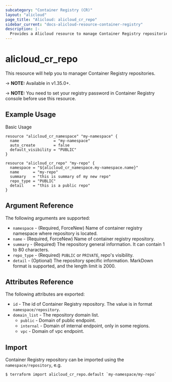 ```yaml
---
subcategory: "Container Registry (CR)"
layout: "alicloud"
page_title: "Alicloud: alicloud_cr_repo"
sidebar_current: "docs-alicloud-resource-container-registry"
description: |-
  Provides a Alicloud resource to manage Container Registry repositories.
---
```


# alicloud\_cr\_repo

This resource will help you to manager Container Registry repositories.

-> **NOTE:** Available in v1.35.0+.

-> **NOTE:** You need to set your registry password in Container Registry console before use this resource.

## Example Usage

Basic Usage

```
resource "alicloud_cr_namespace" "my-namespace" {
  name               = "my-namespace"
  auto_create        = false
  default_visibility = "PUBLIC"
}

resource "alicloud_cr_repo" "my-repo" {
  namespace = "${alicloud_cr_namespace.my-namespace.name}"
  name      = "my-repo"
  summary   = "this is summary of my new repo"
  repo_type = "PUBLIC"
  detail    = "this is a public repo"
}
```

## Argument Reference

The following arguments are supported:

* `namespace` - (Required, ForceNew) Name of container registry namespace where repository is located.
* `name` - (Required, ForceNew) Name of container registry repository.
* `summary` - (Required) The repository general information. It can contain 1 to 80 characters.
* `repo_type` - (Required) `PUBLIC` or `PRIVATE`, repo's visibility.
* `detail` - (Optional) The repository specific information. MarkDown format is supported, and the length limit is 2000.

## Attributes Reference

The following attributes are exported:

* `id` - The id of Container Registry repository. The value is in format `namespace/repository`.
* `domain_list` - The repository domain list.
  * `public` - Domain of public endpoint.
  * `internal` - Domain of internal endpoint, only in some regions.
  * `vpc` - Domain of vpc endpoint.

## Import

Container Registry repository can be imported using the `namespace/repository`, e.g.

```
$ terraform import alicloud_cr_repo.default `my-namespace/my-repo`
```
